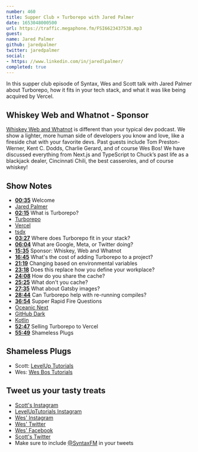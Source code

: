 ```yaml
---
number: 460
title: Supper Club × Turborepo with Jared Palmer
date: 1653048000500
url: https://traffic.megaphone.fm/FSI6623437538.mp3
guest: 
name: Jared Palmer
github: jaredpalmer
twitter: jaredpalmer
social: 
- https: //www.linkedin.com/in/jaredlpalmer/
completed: true
---
```


In this supper club episode of Syntax, Wes and Scott talk with Jared Palmer about Turborepo, how it fits in your tech stack, and what it was like being acquired by Vercel.

## Whiskey Web and Whatnot  - Sponsor

[Whiskey Web and Whatnot](https://www.whiskeywebandwhatnot.fm) is different than your typical dev podcast. We show a lighter, more human side of developers you know and love, like a fireside chat with your favorite devs. Past guests include Tom Preston-Werner, Kent C. Dodds, Charlie Gerard, and of course Wes Bos! We have discussed everything from Next.js and TypeScript to Chuck’s past life as a blackjack dealer, Cincinnati Chili, the best casseroles, and of course whiskey!

## Show Notes

* **[00:35](#t=00:35)** Welcome
* [Jared Palmer](https://twitter.com/jaredpalmer)
* **[02:15](#t=02:15)** What is Turborepo?
* [Turborepo](https://turborepo.org)
* [Vercel](https://vercel.com)
* [tsdx](https://tsdx.io)
* **[03:27](#t=03:27)** Where does Turborepo fit in your stack?
* **[06:04](#t=06:04)** What are Google, Meta, or Twitter doing?
* **[15:35](#t=15:35)** Sponsor: Whiskey, Web and Whatnot
* **[16:45](#t=16:45)** What's the cost of adding Turborepo to a project?
* **[21:19](#t=21:19)** Changing based on environmental variables
* **[23:18](#t=23:18)** Does this replace how you define your workplace?
* **[24:08](#t=24:08)** How do you share the cache?
* **[25:25](#t=25:25)** What don't you cache?
* **[27:35](#t=27:35)** What about Gatsby images?
* **[28:44](#t=28:44)** Can Turborepo help with re-running compiles?
* **[36:54](#t=36:54)** Supper Rapid Fire Questions
* [Oceanic Next](https://github.com/mhartington/oceanic-next)
* [GitHub Dark](https://github.com/StylishThemes/Github-Dark)
* [Kotlin](https://kotlinlang.org)
* **[52:47](#t=52:47)** Selling Turborepo to Vercel
* **[55:49](#t=55:49)** Shameless Plugs

## Shameless Plugs

* Scott: [LevelUp Tutorials](https://leveluptutorials.com/tutorials/keystone-js/introduction)
* Wes: [Wes Bos Tutorials](https://wesbos.com/courses)

## Tweet us your tasty treats

* [Scott's Instagram](https://www.instagram.com/stolinski/)
* [LevelUpTutorials Instagram](https://www.instagram.com/LevelUpTutorials/)
* [Wes' Instagram](https://www.instagram.com/wesbos/)
* [Wes' Twitter](https://twitter.com/wesbos)
* [Wes' Facebook](https://www.facebook.com/wesbos.developer)
* [Scott's Twitter](https://twitter.com/stolinski)
* Make sure to include [@SyntaxFM](https://twitter.com/SyntaxFM) in your tweets
